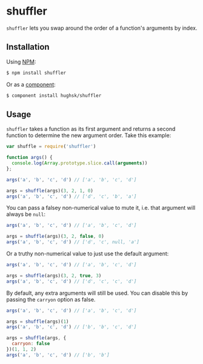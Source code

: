 # shuffler #

`shuffler` lets you swap around the order of a function's arguments by index.

## Installation ##

Using [NPM](http://npmjs.org/):

``` bash
$ npm install shuffler
```

Or as a [component](http://github.com/component/component):

``` bash
$ component install hughsk/shuffler
```

## Usage ##

`shuffler` takes a function as its first argument and returns a second function to determine the new argument order. Take this example:

``` javascript
var shuffle = require('shuffler')

function args() {
  console.log(Array.prototype.slice.call(arguments))
};

args('a', 'b', 'c', 'd') // ['a', 'b', 'c', 'd']

args = shuffle(args)(3, 2, 1, 0)
args('a', 'b', 'c', 'd') // ['d', 'c', 'b', 'a']
```

You can pass a falsey non-numerical value to mute it, i.e. that argument will always be `null`:

``` javascript
args('a', 'b', 'c', 'd') // ['a', 'b', 'c', 'd']

args = shuffle(args)(3, 2, false, 0)
args('a', 'b', 'c', 'd') // ['d', 'c', null, 'a']
```

Or a truthy non-numerical value to just use the default argument:

``` javascript
args('a', 'b', 'c', 'd') // ['a', 'b', 'c', 'd']

args = shuffle(args)(3, 2, true, 3)
args('a', 'b', 'c', 'd') // ['d', 'c', 'c', 'd']
```

By default, any extra arguments will still be used. You can disable this by
passing the `carryon` option as false.

``` javascript
args('a', 'b', 'c', 'd') // ['a', 'b', 'c', 'd']

args = shuffle(args)(1)
args('a', 'b', 'c', 'd') // ['b', 'b', 'c', 'd']

args = shuffle(args, {
  carryon: false
})(1, 1, 2)
args('a', 'b', 'c', 'd') // ['b', 'b']
```
